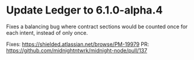 # Update Ledger to 6.1.0-alpha.4

Fixes a balancing bug where contract sections would be counted once for each intent, instead of only once.

Fixes: https://shielded.atlassian.net/browse/PM-19979
PR: https://github.com/midnightntwrk/midnight-node/pull/137
